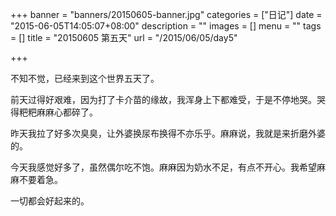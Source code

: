 +++
banner = "banners/20150605-banner.jpg"
categories = ["日记"]
date = "2015-06-05T14:05:07+08:00"
description = ""
images = []
menu = ""
tags = []
title = "20150605 第五天"
url = "/2015/06/05/day5"

+++

不知不觉，已经来到这个世界五天了。

前天过得好艰难，因为打了卡介苗的缘故，我浑身上下都难受，于是不停地哭。哭得粑粑麻麻心都碎了。

昨天我拉了好多次臭臭，让外婆换尿布换得不亦乐乎。麻麻说，我就是来折磨外婆的。

今天我感觉好多了，虽然偶尔吃不饱。麻麻因为奶水不足，有点不开心。我希望麻麻不要着急。

一切都会好起来的。